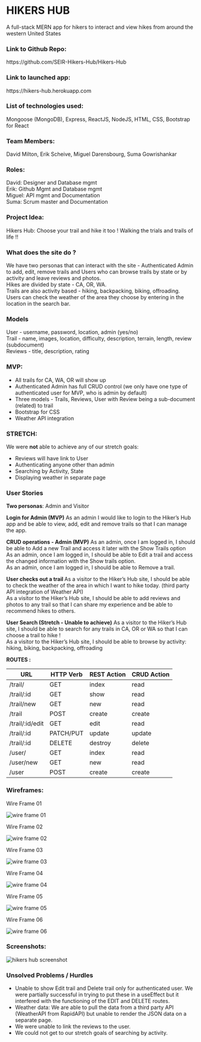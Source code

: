 # HIKERS HUB
A full-stack MERN app for hikers to interact and view hikes from around the western United States


<h3>Link to Github Repo: </h3>
https://github.com/SEIR-Hikers-Hub/Hikers-Hub

<h3>Link to launched app:</h3>
https://hikers-hub.herokuapp.com

<h3>List of technologies used:</h3>
Mongoose (MongoDB), Express, ReactJS, NodeJS, HTML, CSS, Bootstrap for React


<h3>Team Members:</h3> 
David Milton, Erik Scheive, Miguel Darensbourg, Suma Gowrishankar

<h3>Roles: </h3> 
David: Designer and Database mgmt <br>
Erik: Github Mgmt and Database mgmt <br>
Miguel: API mgmt and Documentation <br>
Suma: Scrum master and Documentation 

<h3>Project Idea:</h3> 
Hikers Hub: Choose your trail and hike it too ! Walking the trials and trails of life !!

<h3>What does the site do ?</h3>
We have two personas that can interact with the site - Authenticated Admin to add, edit, remove trails and Users who can browse trails by state or by activity and leave reviews and photos. <br>
Hikes are divided by state - CA, OR, WA. <br>
Trails are also activity based - hiking, backpacking, biking, offroading. <br>
Users can check the weather of the area they choose by entering in the location in the search bar. <br>

<h3>Models</h3>
User - username, password, location, admin (yes/no) <br>
Trail - name, images, location, difficulty, description, terrain, length, review (subdocument) <br>
Reviews - title, description, rating 

<h3>MVP:</h3>
<ul>
<li> All trails for CA, WA, OR will show up </li>
<li> Authenticated Admin has full CRUD control (we only have one type of authenticated user for MVP, who is admin by default) </li>
<li> Three models - Trails, Reviews, User with Review being a sub-document (related) to trail </li>
<li> Bootstrap for CSS </li>
<li> Weather API integration </li>
</ul>

<h3>STRETCH:</h3>
We were <b>not</b> able to achieve any of our stretch goals:
<ul>
<li> Reviews will have link to User </li>
<li> Authenticating anyone other than admin </li>
<li> Searching by Activity, State </li>
<li> Displaying weather in separate page </li>
</ul>

 
<h3>User Stories</h3>
<b>Two personas</b>: Admin and Visitor

<b>Login for Admin (MVP)</b>
As an admin I would like to login to the Hiker’s Hub app and be able to view, add, edit and remove trails so that I can manage the app. <br>

<b>CRUD operations - Admin (MVP)</b>
As an admin, once I am logged in, I should be able to Add a new Trail and access it later with the Show Trails option <br>
As an admin, once I am logged in, I should be able to Edit a trail and access the changed information with the Show trails option. <br>
As an admin, once I am logged in, I should be able to Remove a trail. <br>

<b>User checks out a trail </b>
As a visitor to the Hiker’s Hub site, I should be able to check the weather of the area in which I want to hike today. (third party API integration of Weather API) <br>
As a visitor to the Hiker’s Hub site, I should be able to add reviews and photos to any trail so that I can share my experience and be able to recommend hikes to others. <br>

<b>User Search (Stretch - Unable to achieve)</b>
As a visitor to the Hiker’s Hub site, I should be able to search for any trails in CA, OR or WA so that I can choose a trail to hike ! <br>
As a visitor to the Hiker’s Hub site, I should be able to browse by activity: hiking, biking, backpacking, offroading <br>


<b>ROUTES :</b> 

| **URL**   | **HTTP Verb** | **REST Action** | **CRUD Action** |
| --------- | ------------- | --------------- | --------------- |
| /trail/    | GET           | index           | read            |
| /trail/:id | GET           | show            | read            |
| /trail/new | GET           | new             | read            |
| /trail     | POST          | create          | create          |
| /trail/:id/edit | GET      | edit            | read            |
| /trail/:id | PATCH/PUT     | update          | update          |
| /trail/:id | DELETE        | destroy         | delete          |
| /user/    | GET           | index           | read            |
| /user/new | GET           | new             | read            |
| /user     | POST          | create          | create          |



<h3>Wireframes:</h3>
<p>Wire Frame 01</p>
<img src="https://user-images.githubusercontent.com/115300440/210291294-e271ba4e-f8d7-4297-b1db-4840e567a2d1.jpg" alt="wire frame 01"/>

<p>Wire Frame 02</p>
<img src="https://user-images.githubusercontent.com/115300440/210291298-626a2857-5854-454d-a792-d75d8dea6cce.jpg" alt="wire frame 02"/>

<p>Wire Frame 03</p>
<img src="https://user-images.githubusercontent.com/115300440/210291300-9c268dcf-5ec2-40c3-aa89-208f47bb5056.jpg" alt="wire frame 03"/>

<p>Wire Frame 04</p>
<img src="https://user-images.githubusercontent.com/115300440/210291301-8e59c850-2567-4c87-9aeb-409635120599.jpg" alt="wire frame 04"/>

<p>Wire Frame 05</p>
<img src="https://user-images.githubusercontent.com/115300440/210291304-98a95815-f439-4272-9674-149fae73b650.jpg" alt="wire frame 05"/>

<p>Wire Frame 06</p>
<img src="https://user-images.githubusercontent.com/115300440/210291306-0cc3daf5-11d1-4552-81b4-5ba3c73f7cb1.jpg" alt="wire frame 06"/>


<h3>Screenshots:</h3>
<img src="https://user-images.githubusercontent.com/115961145/210290895-dd136e65-cc97-47f8-ae55-16dc54f4feea.png" alt="hikers hub screenshot"/>


<h3>Unsolved Problems / Hurdles </h3>
<ul>
<li> Unable to show Edit trail and Delete trail only for authenticated user. We were partially successful in trying to put these in a useEffect but it interfered with the functioning of the EDIT and DELETE routes. </li>
<li> Weather data: We are able to pull the data from a third party API (WeatherAPI from RapidAPI) but unable to render the JSON data on a separate page.</li>
<li> We were unable to link the reviews to the user. </li>
<li> We could not get to our stretch goals of searching by activity. </li>
</ul>

